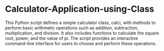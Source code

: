 # Calculator-Application-using-Class
This Python script defines a simple calculator class, calci, with methods to perform basic arithmetic operations such as addition, subtraction, multiplication, and division. It also includes functions to calculate the square root, power, and the value of pi. The script provides an interactive command-line interface for users to choose and perform these operations.
